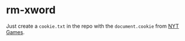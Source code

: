 # rm-xword

Just create a `cookie.txt` in the repo with the `document.cookie` from [NYT Games](https://nytimes.com/games).
